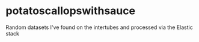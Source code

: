 # potatoscallopswithsauce
Random datasets I've found on the intertubes and processed via the Elastic stack
